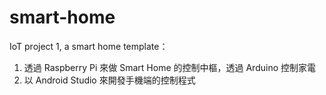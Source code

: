# smart-home
IoT project 1, a smart home template：
1. 透過 Raspberry Pi 來做 Smart Home 的控制中樞，透過 Arduino 控制家電
2. 以 Android Studio 來開發手機端的控制程式
